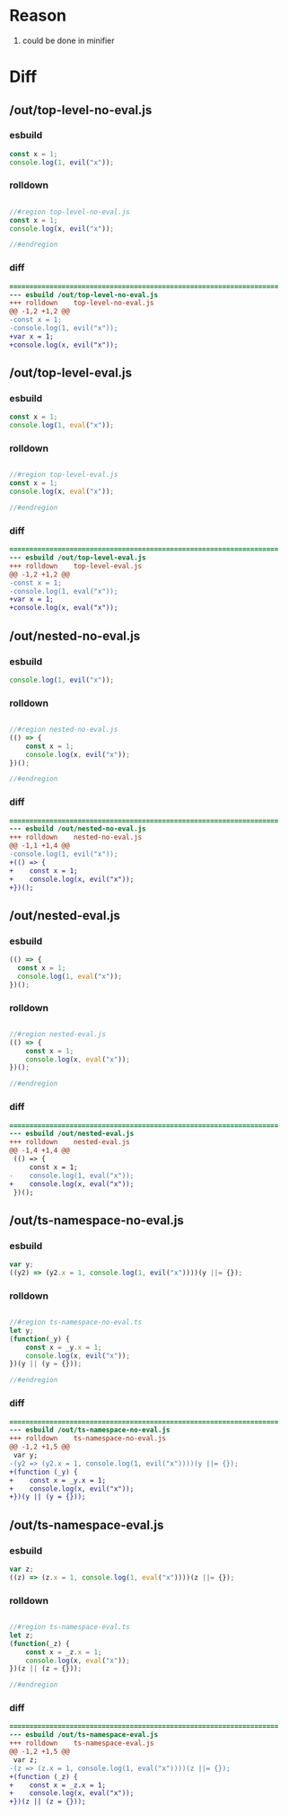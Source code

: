 # Reason
1. could be done in minifier
# Diff
## /out/top-level-no-eval.js
### esbuild
```js
const x = 1;
console.log(1, evil("x"));
```
### rolldown
```js

//#region top-level-no-eval.js
const x = 1;
console.log(x, evil("x"));

//#endregion
```
### diff
```diff
===================================================================
--- esbuild	/out/top-level-no-eval.js
+++ rolldown	top-level-no-eval.js
@@ -1,2 +1,2 @@
-const x = 1;
-console.log(1, evil("x"));
+var x = 1;
+console.log(x, evil("x"));

```
## /out/top-level-eval.js
### esbuild
```js
const x = 1;
console.log(1, eval("x"));
```
### rolldown
```js

//#region top-level-eval.js
const x = 1;
console.log(x, eval("x"));

//#endregion
```
### diff
```diff
===================================================================
--- esbuild	/out/top-level-eval.js
+++ rolldown	top-level-eval.js
@@ -1,2 +1,2 @@
-const x = 1;
-console.log(1, eval("x"));
+var x = 1;
+console.log(x, eval("x"));

```
## /out/nested-no-eval.js
### esbuild
```js
console.log(1, evil("x"));
```
### rolldown
```js

//#region nested-no-eval.js
(() => {
	const x = 1;
	console.log(x, evil("x"));
})();

//#endregion
```
### diff
```diff
===================================================================
--- esbuild	/out/nested-no-eval.js
+++ rolldown	nested-no-eval.js
@@ -1,1 +1,4 @@
-console.log(1, evil("x"));
+(() => {
+    const x = 1;
+    console.log(x, evil("x"));
+})();

```
## /out/nested-eval.js
### esbuild
```js
(() => {
  const x = 1;
  console.log(1, eval("x"));
})();
```
### rolldown
```js

//#region nested-eval.js
(() => {
	const x = 1;
	console.log(x, eval("x"));
})();

//#endregion
```
### diff
```diff
===================================================================
--- esbuild	/out/nested-eval.js
+++ rolldown	nested-eval.js
@@ -1,4 +1,4 @@
 (() => {
     const x = 1;
-    console.log(1, eval("x"));
+    console.log(x, eval("x"));
 })();

```
## /out/ts-namespace-no-eval.js
### esbuild
```js
var y;
((y2) => (y2.x = 1, console.log(1, evil("x"))))(y ||= {});
```
### rolldown
```js

//#region ts-namespace-no-eval.ts
let y;
(function(_y) {
	const x = _y.x = 1;
	console.log(x, evil("x"));
})(y || (y = {}));

//#endregion
```
### diff
```diff
===================================================================
--- esbuild	/out/ts-namespace-no-eval.js
+++ rolldown	ts-namespace-no-eval.js
@@ -1,2 +1,5 @@
 var y;
-(y2 => (y2.x = 1, console.log(1, evil("x"))))(y ||= {});
+(function (_y) {
+    const x = _y.x = 1;
+    console.log(x, evil("x"));
+})(y || (y = {}));

```
## /out/ts-namespace-eval.js
### esbuild
```js
var z;
((z) => (z.x = 1, console.log(1, eval("x"))))(z ||= {});
```
### rolldown
```js

//#region ts-namespace-eval.ts
let z;
(function(_z) {
	const x = _z.x = 1;
	console.log(x, eval("x"));
})(z || (z = {}));

//#endregion
```
### diff
```diff
===================================================================
--- esbuild	/out/ts-namespace-eval.js
+++ rolldown	ts-namespace-eval.js
@@ -1,2 +1,5 @@
 var z;
-(z => (z.x = 1, console.log(1, eval("x"))))(z ||= {});
+(function (_z) {
+    const x = _z.x = 1;
+    console.log(x, eval("x"));
+})(z || (z = {}));

```